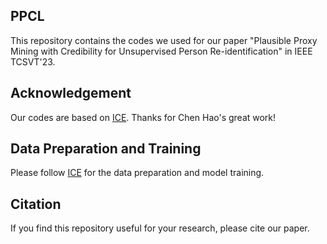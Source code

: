 ## PPCL
This repository contains the codes we used for our paper "Plausible Proxy Mining with Credibility for Unsupervised Person Re-identification" in IEEE TCSVT'23.

## Acknowledgement
Our codes are based on [ICE](https://github.com/chenhao2345/ICE). Thanks for Chen Hao's great work!

## Data Preparation and Training
Please follow [ICE](https://github.com/chenhao2345/ICE) for the data preparation and model training. 

## Citation 
If you find this repository useful for your research, please cite our paper.
